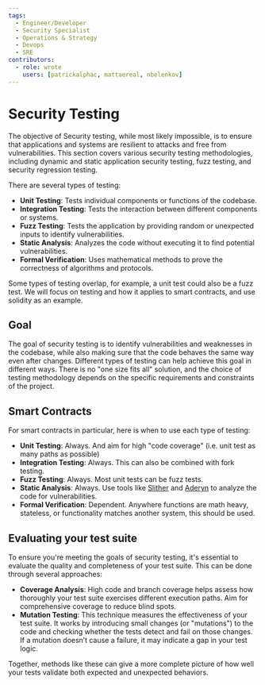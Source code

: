 ```yaml
---
tags:
  - Engineer/Developer
  - Security Specialist
  - Operations & Strategy
  - Devops
  - SRE
contributors:
  - role: wrote
    users: [patrickalphac, mattaereal, nbelenkov]
---
```


# Security Testing

The objective of Security testing, while most likely impossible, is to ensure that applications and systems are resilient to attacks and free from vulnerabilities. This section covers various security testing methodologies, including dynamic and static application security testing, fuzz testing, and security regression testing.

There are several types of testing:
- **Unit Testing**: Tests individual components or functions of the codebase.
- **Integration Testing**: Tests the interaction between different components or systems.
- **Fuzz Testing**: Tests the application by providing random or unexpected inputs to identify vulnerabilities.
- **Static Analysis**: Analyzes the code without executing it to find potential vulnerabilities.
- **Formal Verification**: Uses mathematical methods to prove the correctness of algorithms and protocols.

Some types of testing overlap, for example, a unit test could also be a fuzz test. We will focus on testing and how it applies to smart contracts, and use solidity as an example.

## Goal

The goal of security testing is to identify vulnerabilities and weaknesses in the codebase, while also making sure that the code behaves the same way even after changes. Different types of testing can help achieve this goal in different ways. There is no "one size fits all" solution, and the choice of testing methodology depends on the specific requirements and constraints of the project. 

## Smart Contracts 

For smart contracts in particular, here is when to use each type of testing:
- **Unit Testing**: Always. And aim for high "code coverage" (i.e. unit test as many paths as possible)
- **Integration Testing**: Always. This can also be combined with fork testing.
- **Fuzz Testing**: Always. Most unit tests can be fuzz tests.
- **Static Analysis**: Always. Use tools like [Slither](https://github.com/crytic/slither) and [Aderyn](https://github.com/Cyfrin/aderyn) to analyze the code for vulnerabilities.
- **Formal Verification**: Dependent. Anywhere functions are math heavy, stateless, or functionality matches another system, this should be used.

## Evaluating your test suite

To ensure you're meeting the goals of security testing, it's essential to evaluate the quality and completeness of your test suite. This can be done through several approaches:
- **Coverage Analysis**: High code and branch coverage helps assess how thoroughly your test suite exercises different execution paths. Aim for comprehensive coverage to reduce blind spots.
- **Mutation Testing**: This technique measures the effectiveness of your test suite. It works by introducing small changes (or "mutations") to the code and checking whether the tests detect and fail on those changes. If a mutation doesn’t cause a failure, it may indicate a gap in your test logic.

Together, methods like these can give a more complete picture of how well your tests validate both expected and unexpected behaviors.
